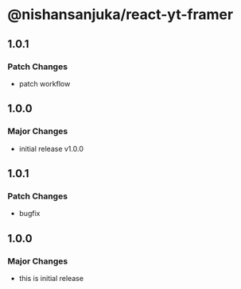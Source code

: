 # @nishansanjuka/react-yt-framer

## 1.0.1

### Patch Changes

- patch workflow

## 1.0.0

### Major Changes

- initial release v1.0.0

## 1.0.1

### Patch Changes

- bugfix

## 1.0.0

### Major Changes

- this is initial release
